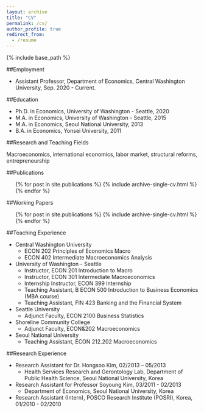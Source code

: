 ```yaml
---
layout: archive
title: "CV"
permalink: /cv/
author_profile: true
redirect_from:
  - /resume
---
```


{% include base_path %}

##Employment

* Assistant Professor, Department of Economics, Central Washington University, Sep. 2020 - Current.

##Education

* Ph.D. in Economics, University of Washington - Seattle, 2020
* M.A. in Economics, University of Washington - Seattle, 2015
* M.A. in Economics, Seoul National University, 2013
* B.A. in Economics, Yonsei University, 2011

##Research and Teaching Fields

Macroeconomics, international economics, labor market, structural reforms, entrepreneurship

##Publications

  <ul>{% for post in site.publications %}
    {% include archive-single-cv.html %}
  {% endfor %}</ul>
  
##Working Papers

  <ul>{% for post in site.publications %}
    {% include archive-single-cv.html %}
  {% endfor %}</ul>

##Teaching Experience

* Central Washington University
  * ECON 202 Principles of Economics Macro
  * ECON 402 Intermediate Macroeconomics Analysis 
* University of Washington - Seattle
  * Instructor, ECON 201 Introduction to Macro
  * Instructor, ECON 301 Intermediate Macroeconomics
  * Internship Instructor, ECON 399 Internship
  * Teaching Assistant, B ECON 500 Introduction to Business Economics (MBA course)
  * Teaching Assistant, FIN 423 Banking and the Financial System
* Seattle University
  * Adjunct Faculty, ECON 2100 Business Statistics
* Shoreline Community College
  * Adjunct Faculty, ECON&202 Macroeconomics
* Seoul National University
  * Teaching Assistant, ECON 212.202 Macroeconomics
  
##Research Experience

* Research Assistant for Dr. Hongsoo Kim, 02/2013 – 05/2013
  * Health Services Research and Gerontology Lab, Department of Public Health Science, Seoul National University, Korea
* Research Assistant for Professor Soyoung Kim, 03/2011 - 02/2013
  * Department of Economics, Seoul National University, Korea
* Research Assistant (Intern), POSCO Research Institute (POSRI), Korea, 01/2010 - 02/2010
  

  


